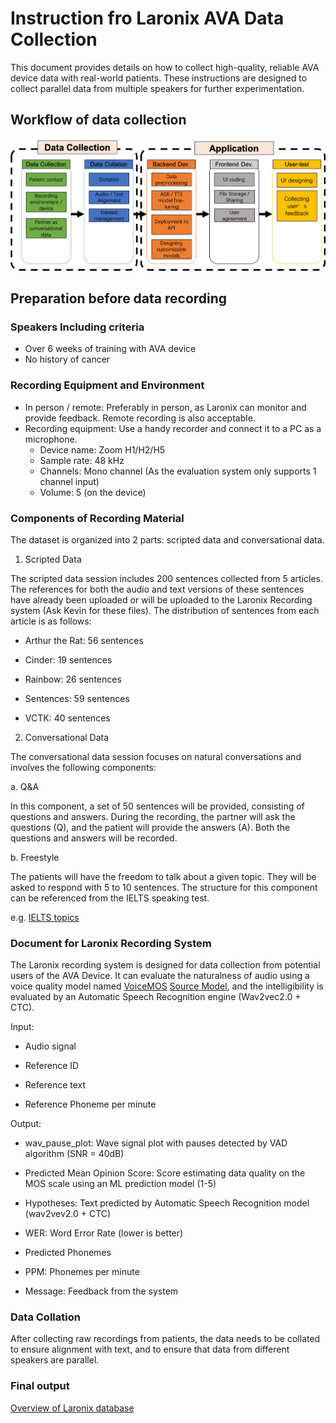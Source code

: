# Instruction fro Laronix AVA Data Collection
This document provides details on how to collect high-quality, reliable AVA device data with real-world patients.
These instructions are designed to collect parallel data from multiple speakers for further experimentation.

## Workflow of data collection
![Laronix_data_workflow](./figs/Laronix_Data_workflow.png)

## Preparation before data recording
### Speakers Including criteria
- Over 6 weeks of training with AVA device
- No history of cancer

### Recording Equipment and Environment

- In person / remote: Preferably in person, as Laronix can monitor and provide feedback. Remote recording is also acceptable.
- Recording equipment: Use a handy recorder and connect it to a PC as a microphone.
  - Device name: Zoom H1/H2/H5 
  - Sample rate: 48 kHz
  - Channels: Mono channel (As the evaluation system only supports 1 channel input)
  - Volume: 5 (on the device)

### Components of Recording Material

The dataset is organized into 2 parts: scripted data and conversational data.

1. Scripted Data

The scripted data session includes 200 sentences collected from 5 articles. The references for both the audio and text versions of these sentences have already been uploaded or will be uploaded to the Laronix Recording system (Ask Kevin for these files). The distribution of sentences from each article is as follows:

- Arthur the Rat: 56 sentences

- Cinder: 19 sentences

- Rainbow: 26 sentences

- Sentences: 59 sentences

- VCTK: 40 sentences

2. Conversational Data

The conversational data session focuses on natural conversations and involves the following components:

a. Q&A

In this component, a set of 50 sentences will be provided, consisting of questions and answers. During the recording, the partner will ask the questions (Q), and the patient will provide the answers (A). Both the questions and answers will be recorded.

b. Freestyle

The patients will have the freedom to talk about a given topic. They will be asked to respond with 5 to 10 sentences. The structure for this component can be referenced from the IELTS speaking test.

e.g. [IELTS topics](https://ieltsliz.com/ielts-speaking-part-1-topics/)

### Document for Laronix Recording System

The Laronix recording system is designed for data collection from potential users of the AVA Device. It can evaluate the naturalness of audio using a voice quality model named [VoiceMOS](https://voicemos-challenge-2022.github.io/) [Source Model](https://huggingface.co/spaces/sarulab-speech/UTMOS-demo), and the intelligibility is evaluated by an Automatic Speech Recognition engine (Wav2vec2.0 + CTC).

Input:

- Audio signal

- Reference ID

- Reference text

- Reference Phoneme per minute

Output:

- wav_pause_plot: Wave signal plot with pauses detected by VAD algorithm (SNR = 40dB)

- Predicted Mean Opinion Score: Score estimating data quality on the MOS scale using an ML prediction model (1-5)

- Hypotheses: Text predicted by Automatic Speech Recognition model (wav2vev2.0 + CTC)

- WER: Word Error Rate (lower is better)

- Predicted Phonemes

- PPM: Phonemes per minute

- Message: Feedback from the system

### Data Collation 

After collecting raw recordings from patients, the data needs to be collated to ensure alignment with text, and to ensure that data from different speakers are parallel.

### Final output
[Overview of Laronix database](https://kevinlaronix.notion.site/754ddf2d915142f78f150e62a1194355?v=703b8bef383749d9b0dd7b6397ab08e2)